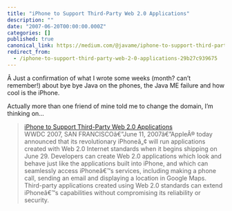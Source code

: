 ```yaml
---
title: "iPhone to Support Third-Party Web 2.0 Applications"
description: ""
date: "2007-06-20T00:00:00.000Z"
categories: []
published: true
canonical_link: https://medium.com/@javame/iphone-to-support-third-party-web-2-0-applications-29b27c939675
redirect_from:
  - /iphone-to-support-third-party-web-2-0-applications-29b27c939675
---
```


Â Just a confirmation of what I wrote some weeks (month? can’t remember!) about bye bye Java on the phones, the Java ME failure and how cool is the iPhone.

Actually more than one friend of mine told me to change the domain, I’m thinking on…

> [iPhone to Support Third-Party Web 2.0 Applications](http://www.apple.com/pr/library/2007/06/11iphone.html?sr=hotnews.rss)  
> WWDC 2007, SAN FRANCISCOâ€”June 11, 2007â€”AppleÂ® today announced that its revolutionary iPhoneâ„¢ will run applications created with Web 2.0 Internet standards when it begins shipping on June 29. Developers can create Web 2.0 applications which look and behave just like the applications built into iPhone, and which can seamlessly access iPhoneâ€™s services, including making a phone call, sending an email and displaying a location in Google Maps. Third-party applications created using Web 2.0 standards can extend iPhoneâ€™s capabilities without compromising its reliability or security.
